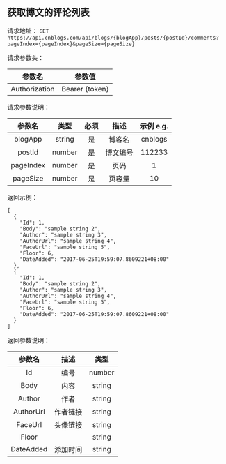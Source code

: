 ## 获取博文的评论列表

请求地址：
`GET https://api.cnblogs.com/api/blogs/{blogApp}/posts/{postId}/comments?pageIndex={pageIndex}&pageSize={pageSize}`



请求参数头：


|参数名|参数值|
|:---:|:---:|
|Authorization|Bearer {token}|


请求参数说明：

|参数名|类型|必须|描述|示例 e.g.|
|:---:|:---:|:---:|:---:|:---:|
|blogApp|string|是|博客名|cnblogs|
|postId|number|是|博文编号|112233|
|pageIndex|number|是|页码|1|
|pageSize|number|是|页容量|10|




返回示例：
```
[
  {
    "Id": 1,
    "Body": "sample string 2",
    "Author": "sample string 3",
    "AuthorUrl": "sample string 4",
    "FaceUrl": "sample string 5",
    "Floor": 6,
    "DateAdded": "2017-06-25T19:59:07.8609221+08:00"
  },
  {
    "Id": 1,
    "Body": "sample string 2",
    "Author": "sample string 3",
    "AuthorUrl": "sample string 4",
    "FaceUrl": "sample string 5",
    "Floor": 6,
    "DateAdded": "2017-06-25T19:59:07.8609221+08:00"
  }
]
```
返回参数说明：

|参数名|描述|类型|
|:---:|:---:|:---:|
|Id|编号|number|
|Body|内容|string|
|Author|作者|string|
|AuthorUrl|作者链接|string|
|FaceUrl|头像链接|string|
|Floor||string|
|DateAdded|添加时间|string|